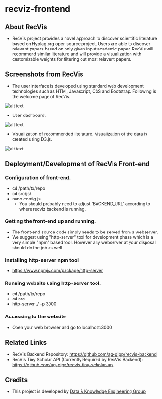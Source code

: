 # recviz-frontend

## About RecVis
- RecVis project provides a novel approach to discover scientific literature based on Hyplag.org open source project. Users are able to discover relevant papers based on only given input academic paper. RecVis will recommend similar literature and will provide a visualization with customizable weights for filtering out most relavent papers.

## Screenshots from RecVis
- The user interface is developed using standard web development technologies such as HTMl, Javascript, CSS and Bootstrap. Following is the welcome page of RecVis.

![alt text](https://github.com/ag-gipp/recvis-frontend/blob/master/images/recvis-welcome-page.png?raw=true)

- User dashboard.

![alt text](https://github.com/ag-gipp/recvis-frontend/blob/master/images/recvis-folders.png?raw=true)

- Visualization of recommended literature. Visualization of the data is created using D3.js.

![alt text](https://github.com/ag-gipp/recvis-frontend/blob/master/images/recvis-overview.png?raw=true)

## Deployment/Development of RecVis Front-end
### Configuration of front-end.
- cd /path/to/repo
- cd src/js/
- nano config.js
    - You should probably need to adjust 'BACKEND_URL' according to where recviz backend is running.

### Getting the front-end up and running.
- The front-end source code simply needs to be served from a webserver.
- We suggest using "http-server" tool for development phase which is a very simple "npm" based tool. However any webserver at your disposal should do the job as well.

### Installing http-server npm tool
- https://www.npmjs.com/package/http-server

### Running website using http-server tool.
- cd /path/to/repo
- cd src
- http-server ./ -p 3000

### Accessing to the website
- Open your web browser and go to localhost:3000

## Related Links
- RecVis Backend Repository: https://github.com/ag-gipp/recvis-backend
- RecVis Tiny Scholar API (Currently Required by RecVis Backend): https://github.com/ag-gipp/recvis-tiny-scholar-api

## Credits
- This project is developed by [Data & Knowledge Engineering Group](https://dke.uni-wuppertal.de/de.html "Data & Knowledge Engineering Group Web Page")
